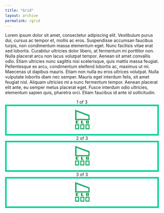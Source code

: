 ```yaml
---
title: "Grid"
layout: archive
permalink: /grid
---
```


Lorem ipsum dolor sit amet, consectetur adipiscing elit. Vestibulum purus dui, cursus ac tempor et, mollis ac eros. Suspendisse accumsan faucibus turpis, non condimentum massa elementum eget. Nunc facilisis vitae erat sed lobortis. Curabitur ultricies dolor libero, at fermentum mi porttitor non. Nulla placerat arcu non lacus volutpat tempor. Aenean sit amet convallis odio. Etiam ultricies nunc sagittis nisi scelerisque, quis mattis massa feugiat. Pellentesque ex arcu, condimentum eleifend lobortis ac, maximus ut mi. Maecenas ut dapibus mauris. Etiam non nulla eu eros ultrices volutpat. Nulla vulputate lobortis diam nec semper. Mauris eget interdum felis, sit amet feugiat nisl. Aliquam ultricies mi a nunc fermentum tempor. Aenean placerat elit ante, eu semper metus placerat eget. Fusce interdum odio ultricies, elementum sapien quis, pharetra orci. Etiam faucibus id ante id sollicitudin.

<div class="grid__wrapper">
	<div class="grid__item">
		<div style="text-align:center;">
		  1 of 3
		</div>
		<div style="background-color: white; border: 5px solid #00d298; text-align: center;">
			<img src="assets/images/elbsides_logo_88x88.png">
		</div>
	</div>
	<div class="grid__item">
		<div style="text-align:center;">
		  2 of 3
		</div>
		<div style="background-color: white; border: 5px solid #00d298; text-align: center;">
			<img src="assets/images/elbsides_logo_88x88.png">
		</div>
	</div>
	<div class="grid__item">
		<div style="text-align:center;">
		  3 of 3
		</div>
		<div style="background-color: white; border: 5px solid #00d298; text-align: center;">
			<img src="assets/images/elbsides_logo_88x88.png">
		</div>
	</div>
</div>

